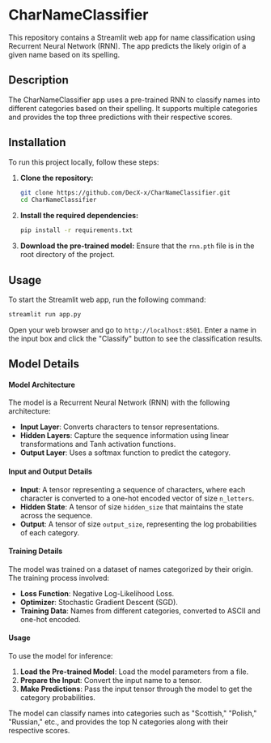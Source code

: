 # CharNameClassifier

This repository contains a Streamlit web app for name classification using Recurrent Neural Network (RNN). The app predicts the likely origin of a given name based on its spelling.



## Description

The CharNameClassifier app uses a pre-trained RNN to classify names into different categories based on their spelling. It supports multiple categories and provides the top three predictions with their respective scores.

## Installation

To run this project locally, follow these steps:

1. **Clone the repository:**
    ```bash
    git clone https://github.com/DecX-x/CharNameClassifier.git
    cd CharNameClassifier
    ```

2. **Install the required dependencies:**
    ```bash
    pip install -r requirements.txt
    ```

3. **Download the pre-trained model:**
    Ensure that the `rnn.pth` file is in the root directory of the project.

## Usage

To start the Streamlit web app, run the following command:
```bash
streamlit run app.py
```

Open your web browser and go to `http://localhost:8501`. Enter a name in the input box and click the "Classify" button to see the classification results.

## Model Details

#### Model Architecture

The model is a Recurrent Neural Network (RNN) with the following architecture:

- **Input Layer**: Converts characters to tensor representations.
- **Hidden Layers**: Capture the sequence information using linear transformations and Tanh activation functions.
- **Output Layer**: Uses a softmax function to predict the category.

#### Input and Output Details

- **Input**: A tensor representing a sequence of characters, where each character is converted to a one-hot encoded vector of size `n_letters`.
- **Hidden State**: A tensor of size `hidden_size` that maintains the state across the sequence.
- **Output**: A tensor of size `output_size`, representing the log probabilities of each category.

#### Training Details

The model was trained on a dataset of names categorized by their origin. The training process involved:

- **Loss Function**: Negative Log-Likelihood Loss.
- **Optimizer**: Stochastic Gradient Descent (SGD).
- **Training Data**: Names from different categories, converted to ASCII and one-hot encoded.

#### Usage

To use the model for inference:

1. **Load the Pre-trained Model**: Load the model parameters from a file.
2. **Prepare the Input**: Convert the input name to a tensor.
3. **Make Predictions**: Pass the input tensor through the model to get the category probabilities.

The model can classify names into categories such as "Scottish," "Polish," "Russian," etc., and provides the top N categories along with their respective scores.

